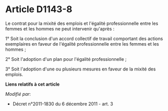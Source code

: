 # Article D1143-8

Le     contrat pour la mixité des emplois et l'égalité professionnelle entre les femmes et les hommes ne peut intervenir
qu'après : 

1° Soit la conclusion d'un accord collectif de travail comportant des actions exemplaires en faveur de l'égalité
professionnelle entre les femmes et les hommes ; 

2° Soit l'adoption d'un plan pour l'égalité professionnelle ;

3° Soit l'adoption d'une ou plusieurs mesures en faveur de la mixité des emplois.

**Liens relatifs à cet article**

_Modifié par_:

  - Décret n°2011-1830 du 6 décembre 2011 - art. 3
